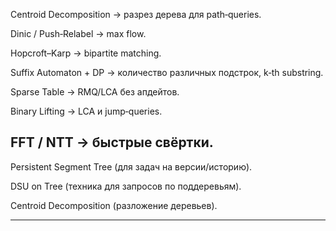 

Centroid Decomposition → разрез дерева для path‑queries.

Dinic / Push‑Relabel → max flow.

Hopcroft–Karp → bipartite matching.

Suffix Automaton + DP → количество различных подстрок, k‑th substring.

Sparse Table → RMQ/LCA без апдейтов.

Binary Lifting → LCA и jump‑queries.

FFT / NTT → быстрые свёртки.
---

Persistent Segment Tree (для задач на версии/историю).

DSU on Tree (техника для запросов по поддеревьям).

Centroid Decomposition (разложение деревьев).


---
